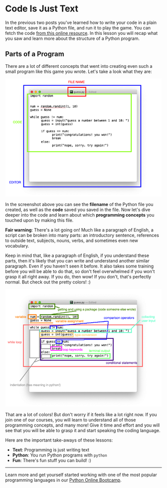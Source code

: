 # Code Is Just Text

In the previous two posts you've learned how to write your code in a plain text editor, save it as a Python file, and run it to play the game. You can fetch the code [from this online resource](https://gist.github.com/martin-martin/d2f0bf7a6187a4e05d847b06e2bcee1d). In this lesson you will recap what you saw and learn more about the structure of a Python program.

## Parts of a Program

There are a lot of different concepts that went into creating even such a small program like this game you wrote. Let's take a look what they are:

![Base Parts of your Program](https://github.com/CodingNomads/articles/blob/main/code-is-text/imgs/base_parts.png?raw=true)

In the screenshot above you can see the **filename** of the Python file you created, as well as the **code** saved you saved in the file. Now let's dive deeper into the code and learn about which **programming concepts** you touched upon by making this file.

**Fair warning**: There's a lot going on! Much like a paragraph of English, a script can be broken into many parts: an introductory sentence, references to outside text, subjects, nouns, verbs, and sometimes even new vocabulary.

Keep in mind that, like a paragraph of English, if you understand these parts, then it's likely that you can write and understand another similar paragraph. Even if you haven't seen it before. It also takes some training before you will be able to do that, so don't feel overwhelmed if you won't grasp it all right away. If you do, then wow! If you don't, that's perfectly normal. But check out the pretty colors! :)

![Highlighted Programming Concepts with Labels](https://github.com/CodingNomads/articles/blob/main/code-is-text/imgs/programming_concepts.png?raw=True)

That are a lot of colors! But don't worry if it feels like a lot right now. If you join one of our courses, you will learn to understand all of those programming concepts, and many more! Give it time and effort and you will see that you will be able to grasp it and start speaking the coding language.

Here are the important take-aways of these lessons:

- **Text**: Programming is just writing text
- **Python**: You run Python programs with `python`
- **Fun**: There's fun stuff you can build! :)

---

Learn more and get yourself started working with one of the most popular programming languages in our [Python Online Bootcamp](https://codingnomads.co/courses/python-bootcamp-online/).